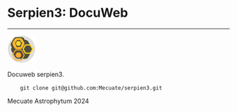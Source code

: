 # Serpien3: DocuWeb

---

![Icon](/src/assets/logo.png 'Serpien3')

Docuweb serpien3.

```
    git clone git@github.com:Mecuate/serpien3.git
```

Mecuate Astrophytum 2024
